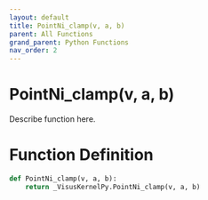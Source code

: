 ```yaml
---
layout: default
title: PointNi_clamp(v, a, b)
parent: All Functions
grand_parent: Python Functions
nav_order: 2
---
```


# PointNi_clamp(v, a, b)

Describe function here.

# Function Definition

```python
def PointNi_clamp(v, a, b):
    return _VisusKernelPy.PointNi_clamp(v, a, b)
```